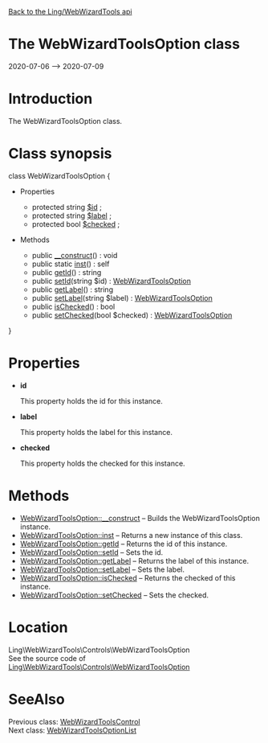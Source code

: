 [Back to the Ling/WebWizardTools api](https://github.com/lingtalfi/WebWizardTools/blob/master/doc/api/Ling/WebWizardTools.md)



The WebWizardToolsOption class
================
2020-07-06 --> 2020-07-09






Introduction
============

The WebWizardToolsOption class.



Class synopsis
==============


class <span class="pl-k">WebWizardToolsOption</span>  {

- Properties
    - protected string [$id](#property-id) ;
    - protected string [$label](#property-label) ;
    - protected bool [$checked](#property-checked) ;

- Methods
    - public [__construct](https://github.com/lingtalfi/WebWizardTools/blob/master/doc/api/Ling/WebWizardTools/Controls/WebWizardToolsOption/__construct.md)() : void
    - public static [inst](https://github.com/lingtalfi/WebWizardTools/blob/master/doc/api/Ling/WebWizardTools/Controls/WebWizardToolsOption/inst.md)() : self
    - public [getId](https://github.com/lingtalfi/WebWizardTools/blob/master/doc/api/Ling/WebWizardTools/Controls/WebWizardToolsOption/getId.md)() : string
    - public [setId](https://github.com/lingtalfi/WebWizardTools/blob/master/doc/api/Ling/WebWizardTools/Controls/WebWizardToolsOption/setId.md)(string $id) : [WebWizardToolsOption](https://github.com/lingtalfi/WebWizardTools/blob/master/doc/api/Ling/WebWizardTools/Controls/WebWizardToolsOption.md)
    - public [getLabel](https://github.com/lingtalfi/WebWizardTools/blob/master/doc/api/Ling/WebWizardTools/Controls/WebWizardToolsOption/getLabel.md)() : string
    - public [setLabel](https://github.com/lingtalfi/WebWizardTools/blob/master/doc/api/Ling/WebWizardTools/Controls/WebWizardToolsOption/setLabel.md)(string $label) : [WebWizardToolsOption](https://github.com/lingtalfi/WebWizardTools/blob/master/doc/api/Ling/WebWizardTools/Controls/WebWizardToolsOption.md)
    - public [isChecked](https://github.com/lingtalfi/WebWizardTools/blob/master/doc/api/Ling/WebWizardTools/Controls/WebWizardToolsOption/isChecked.md)() : bool
    - public [setChecked](https://github.com/lingtalfi/WebWizardTools/blob/master/doc/api/Ling/WebWizardTools/Controls/WebWizardToolsOption/setChecked.md)(bool $checked) : [WebWizardToolsOption](https://github.com/lingtalfi/WebWizardTools/blob/master/doc/api/Ling/WebWizardTools/Controls/WebWizardToolsOption.md)

}




Properties
=============

- <span id="property-id"><b>id</b></span>

    This property holds the id for this instance.
    
    

- <span id="property-label"><b>label</b></span>

    This property holds the label for this instance.
    
    

- <span id="property-checked"><b>checked</b></span>

    This property holds the checked for this instance.
    
    



Methods
==============

- [WebWizardToolsOption::__construct](https://github.com/lingtalfi/WebWizardTools/blob/master/doc/api/Ling/WebWizardTools/Controls/WebWizardToolsOption/__construct.md) &ndash; Builds the WebWizardToolsOption instance.
- [WebWizardToolsOption::inst](https://github.com/lingtalfi/WebWizardTools/blob/master/doc/api/Ling/WebWizardTools/Controls/WebWizardToolsOption/inst.md) &ndash; Returns a new instance of this class.
- [WebWizardToolsOption::getId](https://github.com/lingtalfi/WebWizardTools/blob/master/doc/api/Ling/WebWizardTools/Controls/WebWizardToolsOption/getId.md) &ndash; Returns the id of this instance.
- [WebWizardToolsOption::setId](https://github.com/lingtalfi/WebWizardTools/blob/master/doc/api/Ling/WebWizardTools/Controls/WebWizardToolsOption/setId.md) &ndash; Sets the id.
- [WebWizardToolsOption::getLabel](https://github.com/lingtalfi/WebWizardTools/blob/master/doc/api/Ling/WebWizardTools/Controls/WebWizardToolsOption/getLabel.md) &ndash; Returns the label of this instance.
- [WebWizardToolsOption::setLabel](https://github.com/lingtalfi/WebWizardTools/blob/master/doc/api/Ling/WebWizardTools/Controls/WebWizardToolsOption/setLabel.md) &ndash; Sets the label.
- [WebWizardToolsOption::isChecked](https://github.com/lingtalfi/WebWizardTools/blob/master/doc/api/Ling/WebWizardTools/Controls/WebWizardToolsOption/isChecked.md) &ndash; Returns the checked of this instance.
- [WebWizardToolsOption::setChecked](https://github.com/lingtalfi/WebWizardTools/blob/master/doc/api/Ling/WebWizardTools/Controls/WebWizardToolsOption/setChecked.md) &ndash; Sets the checked.





Location
=============
Ling\WebWizardTools\Controls\WebWizardToolsOption<br>
See the source code of [Ling\WebWizardTools\Controls\WebWizardToolsOption](https://github.com/lingtalfi/WebWizardTools/blob/master/Controls/WebWizardToolsOption.php)



SeeAlso
==============
Previous class: [WebWizardToolsControl](https://github.com/lingtalfi/WebWizardTools/blob/master/doc/api/Ling/WebWizardTools/Controls/WebWizardToolsControl.md)<br>Next class: [WebWizardToolsOptionList](https://github.com/lingtalfi/WebWizardTools/blob/master/doc/api/Ling/WebWizardTools/Controls/WebWizardToolsOptionList.md)<br>
